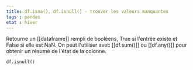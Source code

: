 ```yaml
---
title: df.isna(), df.isnull() - trouver les valeurs manquantes
tags : pandas
etat : hiver
---
```

Retourne un [[dataframe]] rempli de booléens, True si l'entrée existe et False si elle est NaN. On peut l'utiliser avec [[df.sum()]] ou [[df.any()]] pour obtenir un résumé de l'état de la colonne.
```python
df.isnull()
```

